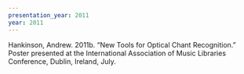 ```yaml
---
presentation_year: 2011
year: 2011
---
```


Hankinson, Andrew. 2011b. “New Tools for Optical Chant Recognition.” Poster presented at the International Association of Music Libraries Conference, Dublin, Ireland, July.